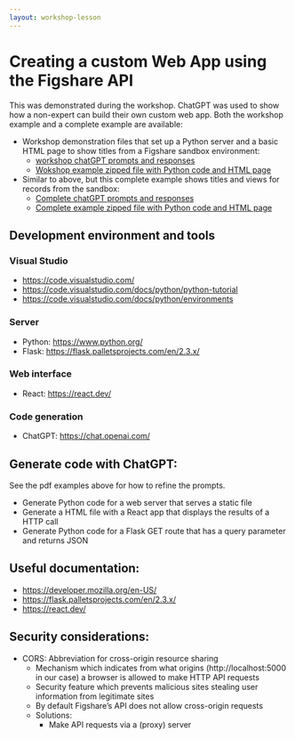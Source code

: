 ```yaml
---
layout: workshop-lesson
---
```


# Creating a custom Web App using the Figshare API

This was demonstrated during the workshop. ChatGPT was used to show how a non-expert can build their own custom web app. Both the workshop example and a complete example are available:
- Workshop demonstration files that set up a Python server and a basic HTML page to show titles from a Figshare sandbox environment:
    - [workshop chatGPT prompts and responses](../assets/chatGPT-web-app-workshop-example.pdf)
	- [Wokshop example zipped file with Python code and HTML page](../assets/workshop.zip)
- Similar to above, but this complete example shows titles and views for records from the sandbox:
    - [Complete chatGPT prompts and responses](../assets/chatGPT-web-app-complete-example.pdf)
	- [Complete example zipped file with Python code and HTML page](../assets/complete.zip)

## Development environment and tools

### Visual Studio
- <a href="https://code.visualstudio.com/" target="_blank">https://code.visualstudio.com/</a>
- <a href="https://code.visualstudio.com/docs/python/python-tutorial" target="_blank">https://code.visualstudio.com/docs/python/python-tutorial</a>
- <a href="https://code.visualstudio.com/docs/python/environments" target="_blank">https://code.visualstudio.com/docs/python/environments </a>

### Server
- Python: <a href="https://www.python.org/" target="_blank">https://www.python.org/</a>
- Flask: <a href="https://flask.palletsprojects.com/en/2.3.x/" target="_blank">https://flask.palletsprojects.com/en/2.3.x/</a>

### Web interface
- React: <a href="https://react.dev/" target="_blank">https://react.dev/</a>

### Code generation
- ChatGPT: <a href="https://chat.openai.com/" target="_blank">https://chat.openai.com/</a>


## Generate code with ChatGPT:
See the pdf examples above for how to refine the prompts.

- Generate Python code for a web server that serves a static file
- Generate a HTML file with a React app that displays the results of a HTTP call
- Generate Python code for a Flask GET route that has a query parameter and returns JSON

## Useful documentation:
- <a href="https://developer.mozilla.org/en-US/" target="_blank">https://developer.mozilla.org/en-US/</a>
- <a href="hhttps://flask.palletsprojects.com/en/2.3.x/" target="_blank">https://flask.palletsprojects.com/en/2.3.x/</a>
- <a href="https://react.dev/ " target="_blank">https://react.dev/ </a>

## Security considerations:
- CORS: Abbreviation for cross-origin resource sharing
    - Mechanism which indicates from what origins (http://localhost:5000 in our case) a browser is allowed to make HTTP API requests
    - Security feature which prevents malicious sites stealing user information from legitimate sites
    - By default Figshare’s API does not allow cross-origin requests
	- Solutions:
		- Make API requests via a (proxy) server


